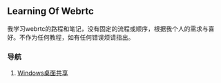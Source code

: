 ## Learning Of Webrtc

我学习webrtc的路程和笔记，没有固定的流程或顺序，根据我个人的需求与喜好。不作为任何教程，如有任何错误烦请指出。

### 导航
1. [Windows桌面共享](https://github.com/superlomo/LearningWebrtc.github.io/blob/gh-pages/1.%20window%E6%A1%8C%E9%9D%A2%E5%85%B1%E4%BA%AB/1.%20window%E6%A1%8C%E9%9D%A2%E5%85%B1%E4%BA%AB.md)

